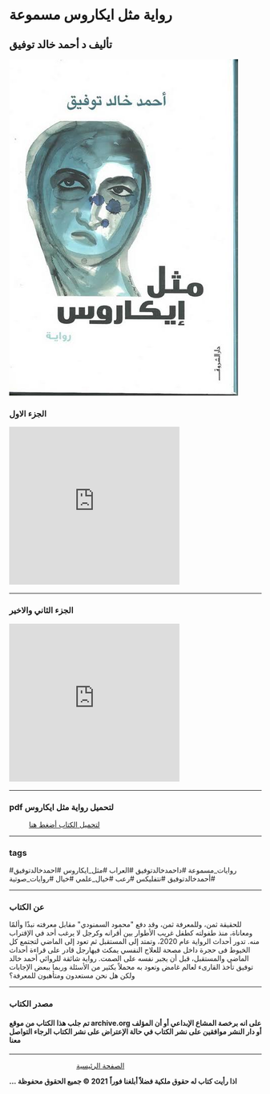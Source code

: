 # رواية مثل ايكاروس مسموعة 
## تأليف د أحمد خالد توفيق
![](https://raw.githubusercontent.com/iqraa4u/iqraa4u.github.io/main/images%20-%202021-05-16T093938.630.jpeg)

### الجزء الاول
<iframe width="340" height="315" src="https://www.youtube.com/embed/7c2DfatEKws" title="YouTube video player" frameborder="0" allow="accelerometer; autoplay; clipboard-write; encrypted-media; gyroscope; picture-in-picture" allowfullscreen></iframe>

----
### الجزء الثاني والاخير
<iframe width="340" height="315" src="https://www.youtube.com/embed/cUGW4KEVn6s" title="YouTube video player" frameborder="0" allow="accelerometer; autoplay; clipboard-write; encrypted-media; gyroscope; picture-in-picture" allowfullscreen></iframe>

----
###  pdf لتحميل رواية مثل ايكاروس
          [لتحميل الكتاب أضغط هنا](https://iqraa4u.me/Ekaros.html)

----
### tags 
#روايات_مسموعة 
#داحمدخالدتوفيق 
#العراب
#مثل_ايكاروس 
#احمدخالدتوفيق
#أحمدخالدتوفيق 
#نتفليكس
#رعب
#خيال_علمي
#خيال
#روايات_صوتية

-----
### عن الكتاب

للحقيقة ثمن، وللمعرفة ثمن، وقد دفع "محمود السمنودي" مقابل معرفته نبذًا وألمًا ومعاناة، منذ طفولته كطفل غريب الأطوار بين أقرانه وكرجل لا يرغب أحد في الإقتراب منه. تدور أحداث الرواية عام 2020، وتمتد إلى المستقبل ثم تعود إلى الماضي لتجتمع كل الخيوط فى حجرة داخل مصحة للعلاج النفسي يمكث فيهارجل قادر على قراءة أحداث الماضي والمستقبل، قبل أن يجبر نفسه على الصمت. رواية شائقة للروائي أحمد خالد توفيق تأخذ القارىء لعالم غامض وتعود به محملاً بكثير من الأسئلة وربما ببعض الإجابات ولكن هل نحن مستعدون ومتأهبون للمعرفة؟
* * *

### مصدر الكتاب

#### تم جلب هذا الكتاب من موقع archive.org على انه برخصة المشاع الإبداعي أو أن المؤلف أو دار النشر موافقين على نشر الكتاب في حالة الإعتراض على نشر الكتاب الرجاء التواصل معنا

* * *

                                  [الصفحة الرئيسية](https://iqraa4u.me/)

**... اذا رأيت كتاب له حقوق ملكية فضلاً أبلغنا فوراً** **2021 © جميع الحقوق محفوظة**

